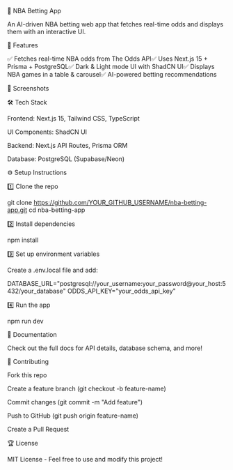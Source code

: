 🏀 NBA Betting App

An AI-driven NBA betting web app that fetches real-time odds and displays them with an interactive UI.

🚀 Features

✅ Fetches real-time NBA odds from The Odds API✅ Uses Next.js 15 + Prisma + PostgreSQL✅ Dark & Light mode UI with ShadCN UI✅ Displays NBA games in a table & carousel✅ AI-powered betting recommendations

📸 Screenshots



🛠️ Tech Stack

Frontend: Next.js 15, Tailwind CSS, TypeScript

UI Components: ShadCN UI

Backend: Next.js API Routes, Prisma ORM

Database: PostgreSQL (Supabase/Neon)

⚙️ Setup Instructions

1️⃣ Clone the repo

git clone https://github.com/YOUR_GITHUB_USERNAME/nba-betting-app.git
cd nba-betting-app

2️⃣ Install dependencies

npm install

3️⃣ Set up environment variables

Create a .env.local file and add:

DATABASE_URL="postgresql://your_username:your_password@your_host:5432/your_database"
ODDS_API_KEY="your_odds_api_key"

4️⃣ Run the app

npm run dev

📖 Documentation

Check out the full docs for API details, database schema, and more!

🤝 Contributing

Fork this repo

Create a feature branch (git checkout -b feature-name)

Commit changes (git commit -m "Add feature")

Push to GitHub (git push origin feature-name)

Create a Pull Request

🏆 License

MIT License - Feel free to use and modify this project!

